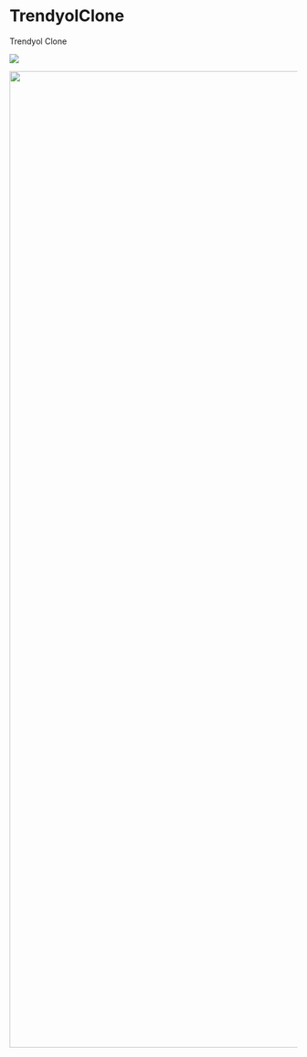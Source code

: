 # TrendyolClone
Trendyol Clone

![](https://github.com/metehn/TrendyolClone/blob/master/trendyol_screen_record.gif)

<img src="https://github.com/metehn/TrendyolClone/blob/master/trendyol_screen_record.gif" width="810" height="1710">
